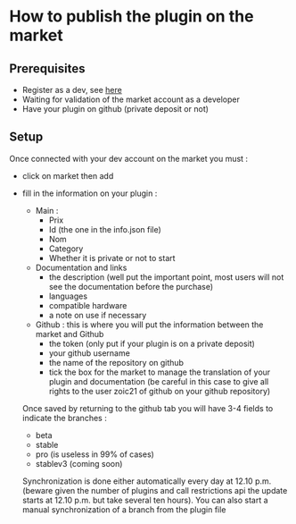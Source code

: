# How to publish the plugin on the market

## Prerequisites

- Register as a dev, see [here](https://www.jeedom.com/site/fr/dev.html)
- Waiting for validation of the market account as a developer
- Have your plugin on github (private deposit or not)

## Setup

Once connected with your dev account on the market you must : 

- click on market then add
- fill in the information on your plugin : 
  - Main : 
    - Prix
    - Id (the one in the info.json file)
    - Nom
    - Category
    - Whether it is private or not to start
  - Documentation and links
    - the description (well put the important point, most users will not see the documentation before the purchase)
    - languages
    - compatible hardware
    - a note on use if necessary
  - Github : this is where you will put the information between the market and Github
    - the token (only put if your plugin is on a private deposit)
    - your github username
    - the name of the repository on github
    - tick the box for the market to manage the translation of your plugin and documentation (be careful in this case to give all rights to the user zoic21 of github on your github repository)
    
   Once saved by returning to the github tab you will have 3-4 fields to indicate the branches : 
   
   - beta
   - stable
   - pro (is useless in 99% of cases)
   - stablev3 (coming soon)
   
   Synchronization is done either automatically every day at 12.10 p.m. (beware given the number of plugins and call restrictions api the update starts at 12.10 p.m. but take several ten hours). You can also start a manual synchronization of a branch from the plugin file
